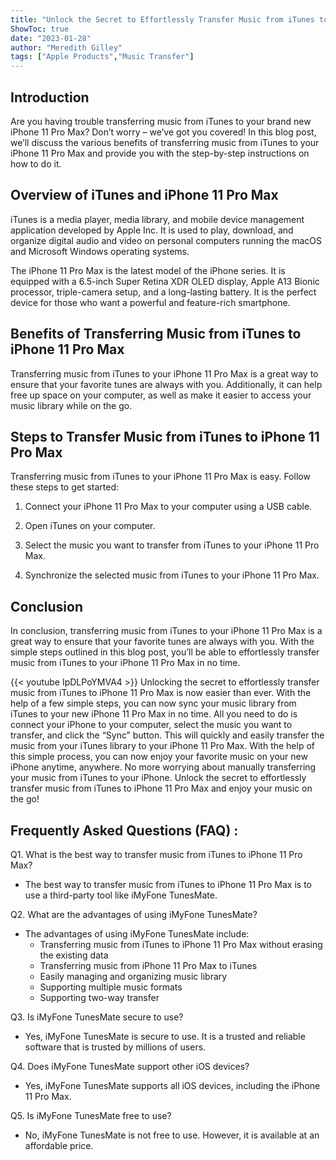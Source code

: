 ```yaml
---
title: "Unlock the Secret to Effortlessly Transfer Music from iTunes to iPhone 11 Pro Max!"
ShowToc: true 
date: "2023-01-28"
author: "Meredith Gilley" 
tags: ["Apple Products","Music Transfer"]
---
```

## Introduction 
Are you having trouble transferring music from iTunes to your brand new iPhone 11 Pro Max? Don’t worry – we’ve got you covered! In this blog post, we’ll discuss the various benefits of transferring music from iTunes to your iPhone 11 Pro Max and provide you with the step-by-step instructions on how to do it. 

## Overview of iTunes and iPhone 11 Pro Max 
iTunes is a media player, media library, and mobile device management application developed by Apple Inc. It is used to play, download, and organize digital audio and video on personal computers running the macOS and Microsoft Windows operating systems.

The iPhone 11 Pro Max is the latest model of the iPhone series. It is equipped with a 6.5-inch Super Retina XDR OLED display, Apple A13 Bionic processor, triple-camera setup, and a long-lasting battery. It is the perfect device for those who want a powerful and feature-rich smartphone.

## Benefits of Transferring Music from iTunes to iPhone 11 Pro Max 
Transferring music from iTunes to your iPhone 11 Pro Max is a great way to ensure that your favorite tunes are always with you. Additionally, it can help free up space on your computer, as well as make it easier to access your music library while on the go.

## Steps to Transfer Music from iTunes to iPhone 11 Pro Max 
Transferring music from iTunes to your iPhone 11 Pro Max is easy. Follow these steps to get started: 

1. Connect your iPhone 11 Pro Max to your computer using a USB cable.

2. Open iTunes on your computer.

3. Select the music you want to transfer from iTunes to your iPhone 11 Pro Max.

4. Synchronize the selected music from iTunes to your iPhone 11 Pro Max. 

## Conclusion 
In conclusion, transferring music from iTunes to your iPhone 11 Pro Max is a great way to ensure that your favorite tunes are always with you. With the simple steps outlined in this blog post, you’ll be able to effortlessly transfer music from iTunes to your iPhone 11 Pro Max in no time.

{{< youtube IpDLPoYMVA4 >}} 
Unlocking the secret to effortlessly transfer music from iTunes to iPhone 11 Pro Max is now easier than ever. With the help of a few simple steps, you can now sync your music library from iTunes to your new iPhone 11 Pro Max in no time. All you need to do is connect your iPhone to your computer, select the music you want to transfer, and click the “Sync” button. This will quickly and easily transfer the music from your iTunes library to your iPhone 11 Pro Max. With the help of this simple process, you can now enjoy your favorite music on your new iPhone anytime, anywhere. No more worrying about manually transferring your music from iTunes to your iPhone. Unlock the secret to effortlessly transfer music from iTunes to iPhone 11 Pro Max and enjoy your music on the go!

## Frequently Asked Questions (FAQ) :
Q1. What is the best way to transfer music from iTunes to iPhone 11 Pro Max? 
- The best way to transfer music from iTunes to iPhone 11 Pro Max is to use a third-party tool like iMyFone TunesMate.

Q2. What are the advantages of using iMyFone TunesMate? 
- The advantages of using iMyFone TunesMate include: 
    * Transferring music from iTunes to iPhone 11 Pro Max without erasing the existing data 
    * Transferring music from iPhone 11 Pro Max to iTunes 
    * Easily managing and organizing music library 
    * Supporting multiple music formats 
    * Supporting two-way transfer

Q3. Is iMyFone TunesMate secure to use? 
- Yes, iMyFone TunesMate is secure to use. It is a trusted and reliable software that is trusted by millions of users.

Q4. Does iMyFone TunesMate support other iOS devices? 
- Yes, iMyFone TunesMate supports all iOS devices, including the iPhone 11 Pro Max.

Q5. Is iMyFone TunesMate free to use? 
- No, iMyFone TunesMate is not free to use. However, it is available at an affordable price.


